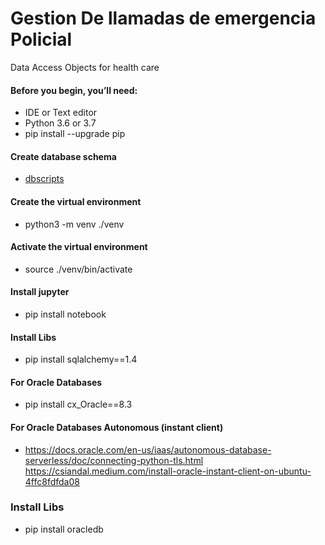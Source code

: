 # Gestion De llamadas de emergencia Policial
Data Access Objects for health care

#### Before you begin, you’ll need:
* IDE or Text editor 
* Python 3.6 or 3.7
* pip install --upgrade pip

#### Create database schema
* [dbscripts](dbscripts.sql)

#### Create the virtual environment
* python3 -m venv ./venv

#### Activate the virtual environment
* source ./venv/bin/activate

#### Install jupyter
* pip install notebook 

#### Install Libs
* pip install sqlalchemy==1.4

#### For Oracle Databases
* pip install cx_Oracle==8.3

#### For Oracle Databases Autonomous (instant client)
* https://docs.oracle.com/en-us/iaas/autonomous-database-serverless/doc/connecting-python-tls.html https://csiandal.medium.com/install-oracle-instant-client-on-ubuntu-4ffc8fdfda08
### Install Libs
* pip install oracledb
